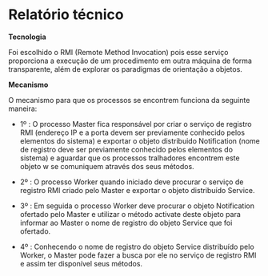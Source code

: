 # **Relatório técnico**

**Tecnologia**

Foi escolhido o RMI (Remote Method Invocation) pois esse serviço proporciona a execução de um procedimento em outra máquina de forma transparente, além de explorar os paradigmas de orientação a objetos.

**Mecanismo**

O mecanismo para que os processos se encontrem funciona da seguinte maneira:

- 1º : O processo Master fica responsável por criar o serviço de registro RMI (endereço IP e a porta devem ser previamente conhecido pelos elementos do sistema) e exportar o objeto distribuido Notification (nome de registro deve ser previamente conhecido pelos elementos do sistema) e aguardar que os processos tralhadores encontrem este objeto w se comuniquem através dos seus métodos.

- 2º : O processo Worker quando iniciado deve procurar o serviço de registro RMI criado pelo Master e exportar o objeto distribuído Service.

- 3º : Em seguida o processo Worker deve procurar o objeto Notification ofertado pelo Master e utilizar o método activate deste objeto para informar ao Master o nome de registro do objeto Service que foi ofertado.

- 4º : Conhecendo o nome de registro do objeto Service distribuído pelo Worker, o Master pode fazer a busca por ele no serviço de registro RMI e assim ter disponível seus métodos.

